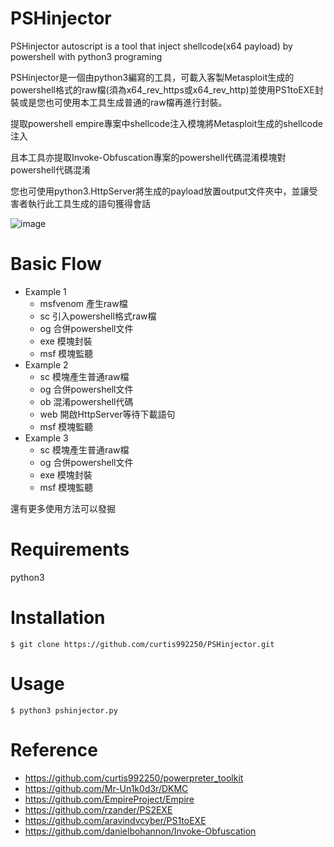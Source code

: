# PSHinjector
PSHinjector autoscript is a tool that inject shellcode(x64 payload) by powershell with python3 programing 

PSHinjector是一個由python3編寫的工具，可載入客製Metasploit生成的powershell格式的raw檔(須為x64_rev_https或x64_rev_http)並使用PS1toEXE封裝或是您也可使用本工具生成普通的raw檔再進行封裝。

提取powershell empire專案中shellcode注入模塊將Metasploit生成的shellcode注入

且本工具亦提取Invoke-Obfuscation專案的powershell代碼混淆模塊對powershell代碼混淆

您也可使用python3.HttpServer將生成的payload放置output文件夾中，並讓受害者執行此工具生成的語句獲得會話

![image](https://i.imgur.com/6yEkh58.png)

# Basic Flow
* Example 1
	* msfvenom 產生raw檔
	* sc 引入powershell格式raw檔
	* og 合併powershell文件
  	* exe 模塊封裝
	* msf 模塊監聽
* Example 2
	* sc 模塊產生普通raw檔
	* og 合併powershell文件
	* ob 混淆powershell代碼
  * web 開啟HttpServer等待下載語句
  * msf 模塊監聽
* Example 3
	* sc 模塊產生普通raw檔
	* og 合併powershell文件
	* exe 模塊封裝
	* msf 模塊監聽	

還有更多使用方法可以發掘
	
# Requirements 

python3

# Installation 
```
$ git clone https://github.com/curtis992250/PSHinjector.git

```
# Usage
```
$ python3 pshinjector.py
```

# Reference
* https://github.com/curtis992250/powerpreter_toolkit
* https://github.com/Mr-Un1k0d3r/DKMC
* https://github.com/EmpireProject/Empire
* https://github.com/rzander/PS2EXE
* https://github.com/aravindvcyber/PS1toEXE
* https://github.com/danielbohannon/Invoke-Obfuscation

